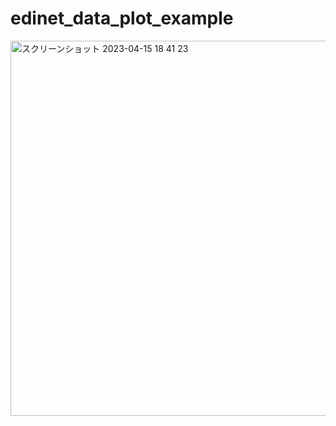 # edinet_data_plot_example


<img width="600" alt="スクリーンショット 2023-04-15 18 41 23" src="https://user-images.githubusercontent.com/6063541/232206443-4b351996-ce38-41ac-8ddb-6ff42e7924ab.png">
